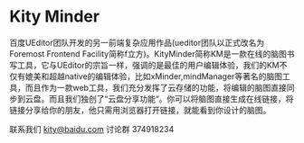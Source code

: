 Kity Minder
==========

百度UEditor团队开发的另一前端复杂应用作品(ueditor团队以正式改名为Foremost Frontend Facility简称f立方)。KityMinder简称KM是一款在线的脑图书写工具，它与UEditor的宗旨一样，强调的是最佳的用户编辑体验，我们的KM不仅有媲美和超越native的编辑体验，比如xMinder,mindManager等著名的脑图工具，而且作为一款web工具，我们充分发挥了云存储的功能，将编辑的脑图直接同步到云盘。而且我们独创了“云盘分享功能“。你可以将脑图直接生成在线链接，将链接分享给你的朋友，他只需用浏览器打开链接，就能看到你设计的脑图。


联系我们
kity@baidu.com
讨论群 374918234
